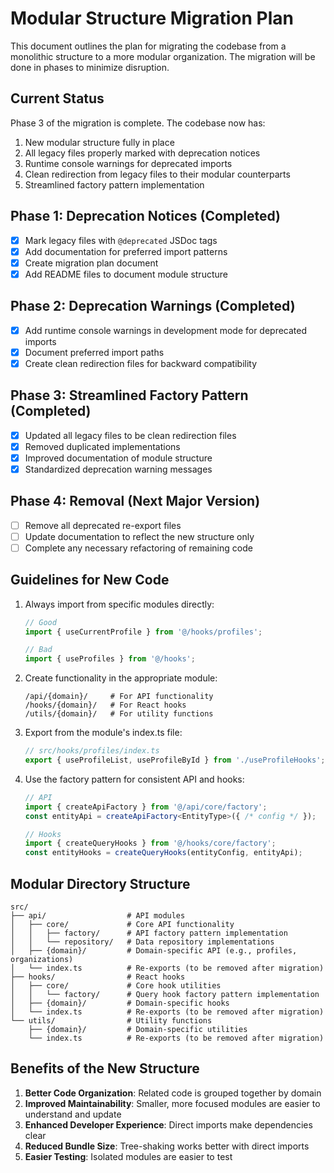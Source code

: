 
# Modular Structure Migration Plan

This document outlines the plan for migrating the codebase from a monolithic structure to a more modular organization. The migration will be done in phases to minimize disruption.

## Current Status

Phase 3 of the migration is complete. The codebase now has:

1. New modular structure fully in place
2. All legacy files properly marked with deprecation notices
3. Runtime console warnings for deprecated imports
4. Clean redirection from legacy files to their modular counterparts
5. Streamlined factory pattern implementation

## Phase 1: Deprecation Notices (Completed)

- [x] Mark legacy files with `@deprecated` JSDoc tags
- [x] Add documentation for preferred import patterns
- [x] Create migration plan document
- [x] Add README files to document module structure

## Phase 2: Deprecation Warnings (Completed)

- [x] Add runtime console warnings in development mode for deprecated imports
- [x] Document preferred import paths
- [x] Create clean redirection files for backward compatibility

## Phase 3: Streamlined Factory Pattern (Completed)

- [x] Updated all legacy files to be clean redirection files
- [x] Removed duplicated implementations 
- [x] Improved documentation of module structure
- [x] Standardized deprecation warning messages

## Phase 4: Removal (Next Major Version)

- [ ] Remove all deprecated re-export files
- [ ] Update documentation to reflect the new structure only
- [ ] Complete any necessary refactoring of remaining code

## Guidelines for New Code

1. Always import from specific modules directly:
   ```typescript
   // Good
   import { useCurrentProfile } from '@/hooks/profiles';
   
   // Bad
   import { useProfiles } from '@/hooks';
   ```

2. Create functionality in the appropriate module:
   ```
   /api/{domain}/     # For API functionality
   /hooks/{domain}/   # For React hooks
   /utils/{domain}/   # For utility functions
   ```

3. Export from the module's index.ts file:
   ```typescript
   // src/hooks/profiles/index.ts
   export { useProfileList, useProfileById } from './useProfileHooks';
   ```

4. Use the factory pattern for consistent API and hooks:
   ```typescript
   // API
   import { createApiFactory } from '@/api/core/factory'; 
   const entityApi = createApiFactory<EntityType>({ /* config */ });
   
   // Hooks
   import { createQueryHooks } from '@/hooks/core/factory';
   const entityHooks = createQueryHooks(entityConfig, entityApi);
   ```

## Modular Directory Structure

```
src/
├── api/                  # API modules
│   ├── core/             # Core API functionality
│   │   ├── factory/      # API factory pattern implementation
│   │   └── repository/   # Data repository implementations
│   ├── {domain}/         # Domain-specific API (e.g., profiles, organizations)
│   └── index.ts          # Re-exports (to be removed after migration)
├── hooks/                # React hooks
│   ├── core/             # Core hook utilities
│   │   └── factory/      # Query hook factory pattern implementation
│   ├── {domain}/         # Domain-specific hooks
│   └── index.ts          # Re-exports (to be removed after migration)
└── utils/                # Utility functions
    ├── {domain}/         # Domain-specific utilities
    └── index.ts          # Re-exports (to be removed after migration)
```

## Benefits of the New Structure

1. **Better Code Organization**: Related code is grouped together by domain
2. **Improved Maintainability**: Smaller, more focused modules are easier to understand and update
3. **Enhanced Developer Experience**: Direct imports make dependencies clear
4. **Reduced Bundle Size**: Tree-shaking works better with direct imports
5. **Easier Testing**: Isolated modules are easier to test
